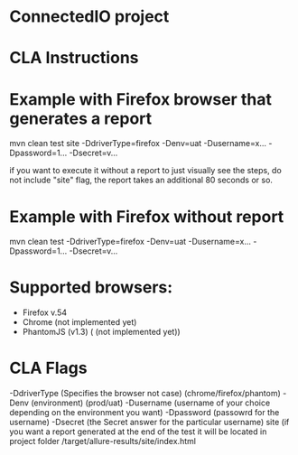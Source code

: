 # ConnectedIO project

# CLA Instructions

# Example with Firefox browser that generates a report
mvn clean test site -DdriverType=firefox -Denv=uat -Dusername=x... -Dpassword=1... -Dsecret=v...

if you want to execute it without a report to just visually see the steps, do not include "site" flag, the report takes an additional 80 seconds or so.

# Example with Firefox without report
mvn clean test -DdriverType=firefox -Denv=uat -Dusername=x... -Dpassword=1... -Dsecret=v...

# Supported browsers:
- Firefox v.54
- Chrome (not implemented yet)
- PhantomJS (v1.3) ( (not implemented yet))

# CLA Flags
-DdriverType (Specifies the browser not case) (chrome/firefox/phantom)
-Denv (environment) (prod/uat)
-Dusername (username of your choice depending on the environment you want)
-Dpassword (passowrd for the username)
-Dsecret (the Secret answer for the particular username)
site (if you want a report generated at the end of the test it will be located in project folder
/target/allure-results/site/index.html
